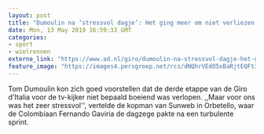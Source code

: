 ```yaml
---
layout: post
title: "Dumoulin na ‘stressvol dagje’: Het ging meer om niet verliezen dan om winnen"
date: Mon, 13 May 2019 16:59:33 GMT
categories: 
- sport 
- wielrennen 
externe_link: "https://www.ad.nl/giro/dumoulin-na-stressvol-dagje-het-ging-meer-om-niet-verliezen-dan-om-winnen~a29a08da/"
feature_image: "https://images4.persgroep.net/rcs/dNQhrVEdO5xBaRjtEQFt3-hY5xY/diocontent/148260869/_fitwidth/400/?appId=21791a8992982cd8da851550a453bd7f&quality=0.7"
---
```


Tom Dumoulin kon zich goed voorstellen dat de derde etappe van de Giro d'Italia voor de tv-kijker niet bepaald boeiend was verlopen. ,,Maar voor ons was het zeer stressvol'', vertelde de kopman van Sunweb in Orbetello, waar de Colombiaan Fernando Gaviria de dagzege pakte na een turbulente sprint.
